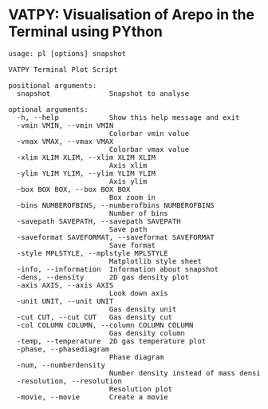# VATPY: Visualisation of Arepo in the Terminal using PYthon
<pre>
usage: pl [options] snapshot

VATPY Terminal Plot Script

positional arguments:
  snapshot              Snapshot to analyse

optional arguments:
  -h, --help            Show this help message and exit
  -vmin VMIN, --vmin VMIN
                        Colorbar vmin value
  -vmax VMAX, --vmax VMAX
                        Colorbar vmax value
  -xlim XLIM XLIM, --xlim XLIM XLIM
                        Axis xlim
  -ylim YLIM YLIM, --ylim YLIM YLIM
                        Axis ylim
  -box BOX BOX, --box BOX BOX
                        Box zoom in
  -bins NUMBEROFBINS, --numberofbins NUMBEROFBINS
                        Number of bins
  -savepath SAVEPATH, --savepath SAVEPATH
                        Save path
  -saveformat SAVEFORMAT, --saveformat SAVEFORMAT
                        Save format
  -style MPLSTYLE, --mplstyle MPLSTYLE
                        Matplotlib style sheet
  -info, --information  Information about snapshot
  -dens, --density      2D gas density plot
  -axis AXIS, --axis AXIS
                        Look down axis
  -unit UNIT, --unit UNIT
                        Gas density unit
  -cut CUT, --cut CUT   Gas density cut
  -col COLUMN COLUMN, --column COLUMN COLUMN
                        Gas density column
  -temp, --temperature  2D gas temperature plot
  -phase, --phasediagram
                        Phase diagram
  -num, --numberdensity
                        Number density instead of mass density
  -resolution, --resolution
                        Resolution plot
  -movie, --movie       Create a movie
</pre>


